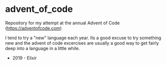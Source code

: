 # advent_of_code

Repository for my attempt at the annual Advent of Code (<https://adventofcode.com>)

I tend to try a "new" language each year. Its a good excuse to try something new and the advent of code excercises are usually a good way to get fairly deep into a language in a little while.

* 2019 - Elixir
